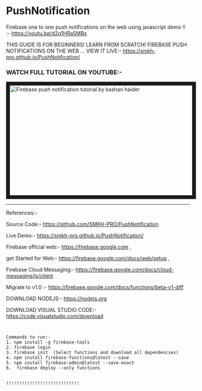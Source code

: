 # PushNotification
Firebase one to one push notifications on the web  using javascript  demo !! :-   https://youtu.be/d2g1HRa5MBs


THIS GUIDE IS FOR BEGINNERS! LEARN FROM SCRATCH! FIREBASE PUSH NOTIFICATIONS ON THE WEB ...
VIEW IT LIVE:- 
https://smkh-pro.github.io/PushNotification/

<h3>WATCH FULL TUTORIAL ON YOUTUBE:-</h3>


<a href="http://www.youtube.com/watch?feature=player_embedded&v=d2g1HRa5MBs
" target="_blank"><img src="https://smkh-pro.github.io/PushNotification/thumbnail.png" 
alt="Firebase push notification tutorial by kashan haider" width="500" height="300" border="10" /></a>



<hr>

References:-

Source Code:- 
https://github.com/SMKH-PRO/PushNotification

Live Demo:- 
https://smkh-pro.github.io/PushNotification/

Firebase official web:-
 https://firebase.google.com ,

get Started for Web:- 
https://firebase.google.com/docs/web/setup ,

Firebase Cloud Messaging:- https://firebase.google.com/docs/cloud-messaging/js/client

Migrate to v1.0 :- 
https://firebase.google.com/docs/functions/beta-v1-diff


DOWNLOAD NODEJS:- 
https://nodejs.org

DOWNLOAD VISUAL STUDIO CODE:- 
https://code.visualstudio.com/download



~~~~~~~~~~~~~~~~~~~


Commands to run:- 
1. npm install -g firebase-tools
2. firebase login
3. firebase init  (Select functions and download all dependencies) 
4. npm install firebase-functions@latest --save
5. npm install firebase-admin@latest --save-exact
6.  firebase deploy --only functions 


!!!!!!!!!!!!!!!!!!!!!!!!!!!!


